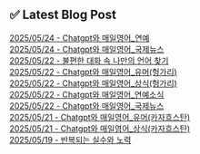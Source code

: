 
## ✅ Latest Blog Post
 
[2025/05/24 - Chatgpt와 매일영어_연예](https://3hongstore.tistory.com/288) <br/>
[2025/05/24 - Chatgpt와 매일영어_국제뉴스](https://3hongstore.tistory.com/287) <br/>
[2025/05/22 - 불편한 대화 속 나만의 언어 찾기](https://3hongstore.tistory.com/286) <br/>
[2025/05/22 - Chatgpt와 매일영어_유머(헝가리)](https://3hongstore.tistory.com/285) <br/>
[2025/05/22 - Chatgpt와 매일영어_상식(헝가리)](https://3hongstore.tistory.com/284) <br/>
[2025/05/22 - Chatgpt와 매일영어_연예소식](https://3hongstore.tistory.com/283) <br/>
[2025/05/22 - Chatgpt와 매일영어_국제뉴스](https://3hongstore.tistory.com/282) <br/>
[2025/05/21 - Chatgpt와 매일영어_유머(카자흐스탄)](https://3hongstore.tistory.com/281) <br/>
[2025/05/21 - Chatgpt와 매일영어_상식(카자흐스탄)](https://3hongstore.tistory.com/280) <br/>
[2025/05/19 - 반복되는 실수와 노력](https://3hongstore.tistory.com/279) <br/>
